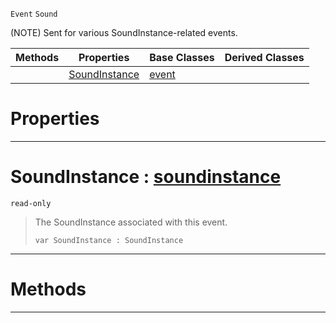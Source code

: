  `Event` `Sound`



(NOTE) Sent for various SoundInstance-related events.

|Methods|Properties|Base Classes|Derived Classes|
|---|---|---|---|
| |[ SoundInstance](https://github.com/PlasmaEngine/PlasmaDocs/tree/master/docs/C%2B%2B/code_reference/class_reference/soundinstanceevent.markdown#soundinstance-plasma-engin)|[event](https://github.com/PlasmaEngine/PlasmaDocs/tree/master/docs/C%2B%2B/code_reference/class_reference/event.markdown)| |


 #  Properties


---  
 #  SoundInstance : [soundinstance](https://github.com/PlasmaEngine/PlasmaDocs/tree/master/docs/C%2B%2B/code_reference/class_reference/soundinstance.markdown)

 `read-only`

> The SoundInstance associated with this event.
> ``` lang=cpp, name=Lightning
> var SoundInstance : SoundInstance


---  
 #  Methods


---  
 

 